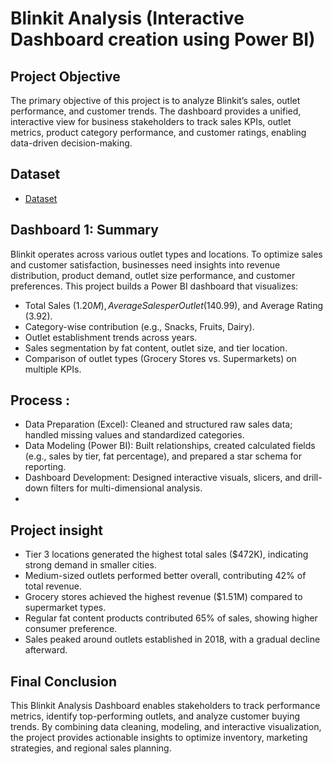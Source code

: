 # Blinkit Analysis (Interactive Dashboard creation using Power BI)
## Project Objective
The primary objective of this project is to analyze Blinkit’s sales, outlet performance, and customer trends. The dashboard provides a unified, interactive view for business stakeholders to track sales KPIs, outlet metrics, product category performance, and customer ratings, enabling data-driven decision-making.

## Dataset 
- <a href="https://github.com/Richa-goyal06/Bank-loan-Analysis/blob/main/financial_loan.csv">Dataset</a>

## Dashboard 1: Summary
Blinkit operates across various outlet types and locations. To optimize sales and customer satisfaction, businesses need insights into revenue distribution, product demand, outlet size performance, and customer preferences.
This project builds a Power BI dashboard that visualizes:
- Total Sales ($1.20M), Average Sales per Outlet ($140.99), and Average Rating (3.92).
- Category-wise contribution (e.g., Snacks, Fruits, Dairy).
- Outlet establishment trends across years.
- Sales segmentation by fat content, outlet size, and tier location.
- Comparison of outlet types (Grocery Stores vs. Supermarkets) on multiple KPIs.

## Process :
- Data Preparation (Excel): Cleaned and structured raw sales data; handled missing values and standardized categories.
- Data Modeling (Power BI): Built relationships, created calculated fields (e.g., sales by tier, fat percentage), and prepared a star schema for reporting.
- Dashboard Development: Designed interactive visuals, slicers, and drill-down filters for multi-dimensional analysis.
- 
## Project insight
- Tier 3 locations generated the highest total sales ($472K), indicating strong demand in smaller cities.
- Medium-sized outlets performed better overall, contributing 42% of total revenue.
- Grocery stores achieved the highest revenue ($1.51M) compared to supermarket types.
- Regular fat content products contributed 65% of sales, showing higher consumer preference.
- Sales peaked around outlets established in 2018, with a gradual decline afterward.

## Final Conclusion
This Blinkit Analysis Dashboard enables stakeholders to track performance metrics, identify top-performing outlets, and analyze customer buying trends. By combining data cleaning, modeling, and interactive visualization, the project provides actionable insights to optimize inventory, marketing strategies, and regional sales planning.



